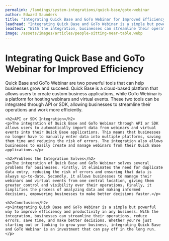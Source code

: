 ```yaml
---
permalink: /landings/system-integrations/quick-base/goto-webinar
author: Edward Saunders
title: "Integrating Quick Base and GoTo Webinar for Improved Efficiency"
leadhead: "Integrating Quick Base and GoTo Webinar is a simple but powerful way to improve efficiency and productivity in any business"
leadtext: "With the integration, businesses can streamline their operations, reduce errors, save time, and make better decisions. Whether you're just starting out or looking to grow your business, integrating Quick Base and GoTo Webinar is an investment that can pay off in the long run."
image: /assets/images/articles/people-sitting-near-table.webp
---
```

<div class="arttext">	<h1>Integrating Quick Base and GoTo Webinar for Improved Efficiency</h1>
	<p>Quick Base and GoTo Webinar are two powerful tools that can help businesses grow and succeed. Quick Base is a cloud-based platform that allows users to create custom business applications, while GoTo Webinar is a platform for hosting webinars and virtual events. These two tools can be integrated through API or SDK, allowing businesses to streamline their operations and work more efficiently.</p>

	<h2>API or SDK Integration</h2>
	<p>The integration of Quick Base and GoTo Webinar through API or SDK allows users to automatically import data from webinars and virtual events into their Quick Base applications. This means that businesses no longer have to manually enter data into multiple platforms, saving them time and reducing the risk of errors. The integration also allows businesses to easily create and manage webinars from their Quick Base applications.</p>

	<h2>Problems the Integration Solves</h2>
	<p>The integration of Quick Base and GoTo Webinar solves several problems for businesses. Firstly, it eliminates the need for duplicate data entry, reducing the risk of errors and ensuring that data is always up-to-date. Secondly, it allows businesses to manage their webinars and virtual events from one central location, giving them greater control and visibility over their operations. Finally, it simplifies the process of analyzing data and making informed decisions, empowering businesses to make better decisions faster.</p>

	<h2>Conclusion</h2>
	<p>Integrating Quick Base and GoTo Webinar is a simple but powerful way to improve efficiency and productivity in any business. With the integration, businesses can streamline their operations, reduce errors, save time, and make better decisions. Whether you're just starting out or looking to grow your business, integrating Quick Base and GoTo Webinar is an investment that can pay off in the long run.</p>
</div>